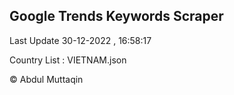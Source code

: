 

## Google Trends Keywords Scraper 
 
Last Update 30-12-2022 , 16:58:17

Country List :
VIETNAM.json



© Abdul Muttaqin 
